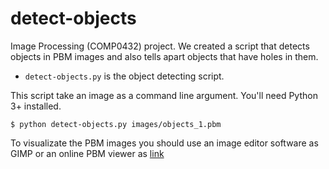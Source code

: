 # detect-objects

Image Processing (COMP0432) project. We created a script that detects objects in PBM images and also tells apart objects that have holes in them.

- `detect-objects.py` is the object detecting script.

This script take an image as a command line argument. You'll need Python 3+ installed.

```
$ python detect-objects.py images/objects_1.pbm
```

To visualizate the PBM images you should use an image editor software as GIMP or an online PBM viewer as [link](https://kylepaulsen.com/stuff/NetpbmViewer/)
